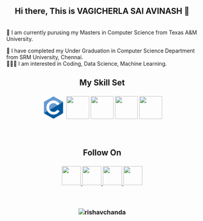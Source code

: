 <!DOCTYPE>
<html>
  <h2 align="center"> <strong> Hi there, This is VAGICHERLA SAI AVINASH 👋 </strong> </h2>
<br>
📖 I am currently purusing my Masters in Computer Science from Texas A&M University.
  
📖 I have completed my Under Graduation in Computer Science Department from SRM University, Chennai.<br>
👨🏻‍💻 I am interested in Coding, Data Science, Machine Learning.
  <body>
    <h2 align="center"> My Skill Set</h2>
  <h3 align="center"> 
    <img src="https://raw.githubusercontent.com/devicons/devicon/master/icons/c/c-original.svg" target="_blank"  height=60 width=60>  
    <img src="https://upload.wikimedia.org/wikipedia/commons/thumb/1/18/ISO_C%2B%2B_Logo.svg/1822px-ISO_C%2B%2B_Logo.svg.png" target="_blank"  height=60 width=60>  
    <img src="https://cdn3.iconfinder.com/data/icons/logos-and-brands-adobe/512/267_Python-512.png" target="_blank"  height=60 width=60>  
    <img src="https://icons-for-free.com/iconfiles/png/512/NumPy-1324888747155633047.png" target="_blank"  height=60 width=60>  
    <img src="https://images.vexels.com/media/users/3/166383/isolated/preview/6024bc5746d7436c727825dc4fc23c22-html-programming-language-icon.png" target="_blank"  height=60 width=60>  
    <h3>
    <br>
    <h2 align="center"> Follow On</h2>
  <h3 align="center"> 
    <a href="https://www.linkedin.com/in/vagicherla-sai-avinash-066037199/"  > <img src="https://upload.wikimedia.org/wikipedia/commons/thumb/c/ca/LinkedIn_logo_initials.png/768px-LinkedIn_logo_initials.png" target="_blank"  height=50 width=50>  </a>
     <a href="https://twitter.com/VagicherlaA"  > <img src="https://cdn-icons-png.flaticon.com/512/124/124021.png" target="_blank"  height=50 width=50>  </a>
     <a href="https://leetcode.com/saiavinashvenkata/"  > <img src="https://upload.wikimedia.org/wikipedia/commons/1/19/LeetCode_logo_black.png" target="_blank"  height=50 width=50>  </a>
         <a href="https://www.hackerrank.com/RA1911003010754"  > <img src="https://cdn.worldvectorlogo.com/logos/hackerrank.svg" target="_blank"  height=50 width=50>  </a>
    <br>
    <br>
    <br>
    <p><img align="centre" src="https://github-readme-stats.vercel.app/api/top-langs?username=SaiAvinash2002&show_icons=true&locale=en&layout=compact&theme=tokyonight" alt="rishavchanda" /></p>
    </h3>
  </body>  
</html>
<!--
**SaiAvinash2002/SaiAvinash2002** is a ✨ _special_ ✨ repository because its `README.md` (this file) appears on your GitHub profile.

Here are some ideas to get you started:

- 🔭 I’m currently working on ...
- 🌱 I’m currently learning ...
- 👯 I’m looking to collaborate on ...
- 🤔 I’m looking for help with ...
- 💬 Ask me about ...
- 📫 How to reach me: ...
- 😄 Pronouns: ...
- ⚡ Fun fact: ...
-->
